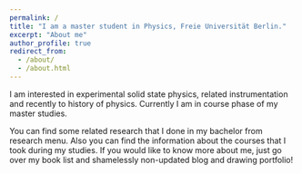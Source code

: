 ```yaml
---
permalink: /
title: "I am a master student in Physics, Freie Universität Berlin."
excerpt: "About me"
author_profile: true
redirect_from:
  - /about/
  - /about.html
---
```

I am interested in experimental solid state physics, related instrumentation and recently to history of physics. Currently I am in course phase of my master studies.

You can find some related research that I done in my bachelor from research menu. Also you can find the information about the courses that I took during my studies. If you would like to know more about me, just go over my book list and shamelessly non-updated blog and drawing portfolio!
